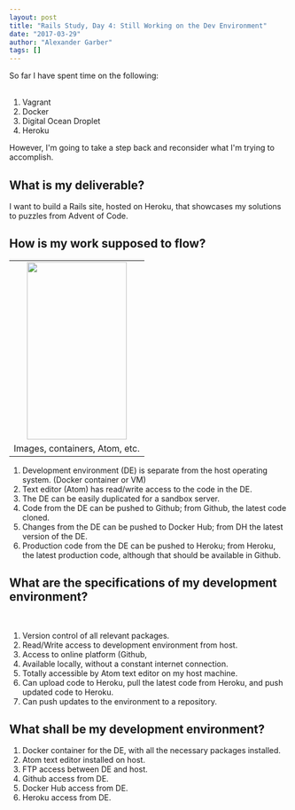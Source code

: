 ```yaml
---
layout: post
title: "Rails Study, Day 4: Still Working on the Dev Environment"
date: "2017-03-29"
author: "Alexander Garber"
tags: []
---
```


<div dir="ltr" style="text-align: left;" trbidi="on">So far I have spent time on the following:<br><br>
          <ol style="text-align: left;">
            <li>Vagrant</li>
            <li>Docker</li>
            <li>Digital Ocean Droplet</li>
            <li>Heroku</li>
          </ol>
          <div>However, I'm going to take a step back and reconsider what I'm trying to accomplish.</div>
          <h2 style="text-align: left;">What is my deliverable?</h2>
          <div>I want to build a Rails site, hosted on Heroku, that showcases my solutions to puzzles from Advent of Code.</div>
          <h2 style="text-align: left;">How is my work supposed to flow?</h2>
          <table align="center" cellpadding="0" cellspacing="0" class="tr-caption-container" style="margin-left: auto; margin-right: auto; text-align: center;">
            <tbody>
              <tr>
                <td style="text-align: center;"><a href="https://1.bp.blogspot.com/-rFP0Yp9dyzk/WNsm-jdprkI/AAAAAAAAQYk/ZryVrE-tORIQeAfni5eQPGJ8Mze443uHACPcB/s1600/PHOTO_20170329_141225.jpg" imageanchor="1" style="margin-left: auto; margin-right: auto;"><img border="0" height="320" src="https://1.bp.blogspot.com/-rFP0Yp9dyzk/WNsm-jdprkI/AAAAAAAAQYk/ZryVrE-tORIQeAfni5eQPGJ8Mze443uHACPcB/s320/PHOTO_20170329_141225.jpg" width="180"></a></td>
              </tr>
              <tr>
                <td class="tr-caption" style="text-align: center;">Images, containers, Atom, etc.</td>
              </tr>
            </tbody>
          </table>
          <div>
            <ol style="text-align: left;">
              <li>Development environment (DE) is separate from the host operating system. (Docker container or VM)</li>
              <li>Text editor (Atom) has read/write access to the code in the DE.</li>
              <li>The DE can be easily duplicated for a sandbox server.</li>
              <li>Code from the DE can be pushed to Github; from Github, the latest code cloned.</li>
              <li>Changes from the DE can be pushed to Docker Hub; from DH the latest version of the DE.</li>
              <li>Production code from the DE can be pushed to Heroku; from Heroku, the latest production code, although that should be available in Github.</li>
            </ol>
          </div>
          <h2 style="text-align: left;">What are the specifications of my development environment?</h2>
<br>
          <div>
            <ol>
              <li>Version control of all relevant packages.</li>
              <li>Read/Write access to development environment from host.</li>
              <li>Access to online platform (Github, </li>
              <li>Available locally, without a constant internet connection.</li>
              <li>Totally accessible by Atom text editor on my host machine.</li>
              <li>Can upload code to Heroku, pull the latest code from Heroku, and push updated code to Heroku.</li>
              <li>Can push updates to the environment to a repository.</li>
            </ol>
            <h2 style="text-align: left;">What shall be my development environment?</h2>
            <ol>
              <li>Docker container for the DE, with all the necessary packages installed.</li>
              <li>Atom text editor installed on host.</li>
              <li>FTP access between DE and host.</li>
              <li>Github access from DE.</li>
              <li>Docker Hub access from DE.</li>
              <li>Heroku access from DE.</li>
            </ol>
          </div>
        </div>
